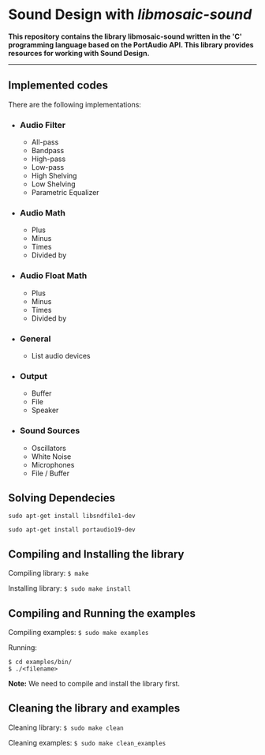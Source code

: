 # Sound Design with *libmosaic-sound*

**This repository contains the library libmosaic-sound written in the 'C'
programming language based on the PortAudio API. This library provides resources
for working with Sound Design.**

-------------

## Implemented codes

There are the following implementations:

* ###  Audio Filter
    * All-pass
    * Bandpass
    * High-pass
    * Low-pass
    * High Shelving
    * Low Shelving
    * Parametric Equalizer

* ### Audio Math
    * Plus
    * Minus
    * Times
    * Divided by

* ### Audio Float Math
    * Plus
    * Minus
    * Times
    * Divided by

* ### General
    * List audio devices

* ### Output
    * Buffer
    * File
    * Speaker

* ### Sound Sources
    * Oscillators
    * White Noise
    * Microphones
    * File / Buffer

## Solving Dependecies
`sudo apt-get install libsndfile1-dev`

`sudo apt-get install portaudio19-dev`

## Compiling and Installing the library

Compiling library: `$ make`

Installing library: `$ sudo make install`


## Compiling and Running the examples
Compiling examples: `$ sudo make examples`

Running:

```
$ cd examples/bin/
$ ./<filename>
```

**Note:** We need to compile and install the library first.

## Cleaning the library and examples

Cleaning library: `$ sudo make clean`

Cleaning examples: `$ sudo make clean_examples`
